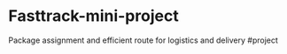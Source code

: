 # Fasttrack-mini-project
Package assignment and efficient route for logistics and delivery
#project
